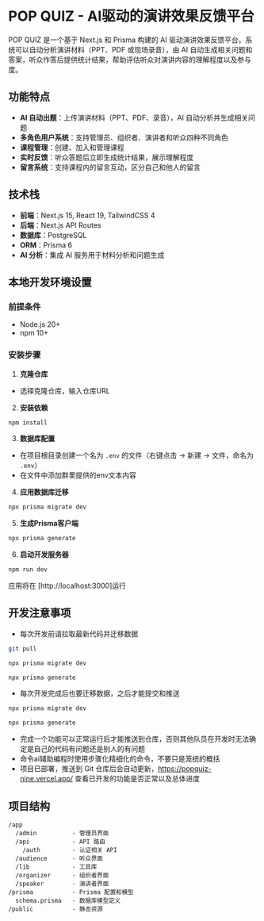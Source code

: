 # POP QUIZ - AI驱动的演讲效果反馈平台

POP QUIZ 是一个基于 Next.js 和 Prisma 构建的 AI 驱动演讲效果反馈平台。系统可以自动分析演讲材料（PPT、PDF 或现场录音），由 AI 自动生成相关问题和答案，听众作答后提供统计结果，帮助评估听众对演讲内容的理解程度以及参与度。

## 功能特点

- **AI 自动出题**：上传演讲材料（PPT、PDF、录音），AI 自动分析并生成相关问题
- **多角色用户系统**：支持管理员、组织者、演讲者和听众四种不同角色
- **课程管理**：创建、加入和管理课程
- **实时反馈**：听众答题后立即生成统计结果，展示理解程度
- **留言系统**：支持课程内的留言互动，区分自己和他人的留言

## 技术栈

- **前端**：Next.js 15, React 19, TailwindCSS 4
- **后端**：Next.js API Routes
- **数据库**：PostgreSQL
- **ORM**：Prisma 6
- **AI 分析**：集成 AI 服务用于材料分析和问题生成

## 本地开发环境设置

### 前提条件

- Node.js 20+ 
- npm 10+

### 安装步骤

1. **克隆仓库**

- 选择克隆仓库，输入仓库URL

2. **安装依赖**

```bash
npm install
```

3. **数据库配置**

- 在项目根目录创建一个名为 `.env` 的文件（右键点击 → 新建 → 文件，命名为 `.env`）
- 在文件中添加群里提供的env文本内容

4. **应用数据库迁移**

```bash
npx prisma migrate dev
```

5. **生成Prisma客户端**

```bash
npx prisma generate
```

6. **启动开发服务器**

```bash
npm run dev
```

应用将在 [http://localhost:3000]运行


## 开发注意事项

- 每次开发前请拉取最新代码并迁移数据
```bash
git pull
```
```bash
npx prisma migrate dev
```
```bash
npx prisma generate
```
- 每次开发完成后也要迁移数据，之后才能提交和推送
```bash
npx prisma migrate dev
```
```bash
npx prisma generate
```
- 完成一个功能可以正常运行后才能推送到仓库，否则其他队员在开发时无法确定是自己的代码有问题还是别人的有问题
- 命令ai辅助编程时使用步骤化精细化的命令，不要只是笼统的概括
- 项目已部署，推送到 Git 仓库后会自动更新，https://popquiz-nine.vercel.app/ 查看已开发的功能是否正常以及总体进度

## 项目结构

```
/app
  /admin          - 管理员界面
  /api            - API 路由
    /auth         - 认证相关 API
  /audience       - 听众界面
  /lib            - 工具库
  /organizer      - 组织者界面
  /speaker        - 演讲者界面
/prisma           - Prisma 配置和模型
  schema.prisma   - 数据库模型定义
/public           - 静态资源
```
